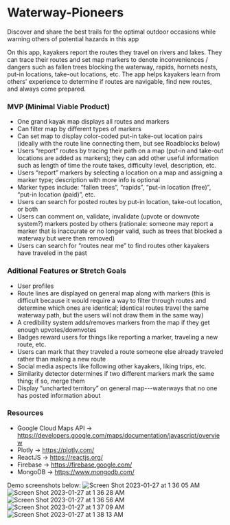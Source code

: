 # Waterway-Pioneers
Discover and share the best trails for the optimal outdoor occasions while warning others of potential hazards in this app

On this app, kayakers report the routes they travel on rivers and lakes. They can trace their routes and set map markers to denote inconveniences / dangers such as fallen trees blocking the waterway, rapids, hornets nests, put-in locations, take-out locations, etc. The app helps kayakers learn from others' experience to determine if routes are navigable, find new routes, and always come prepared.

### MVP (Minimal Viable Product)
- One grand kayak map displays  all routes and markers
- Can filter map by different types of markers
- Can set map to display color-coded put-in take-out location pairs (ideally with the route line connecting them, but see Roadblocks below)
- Users “report” routes by tracing their path on a map (put-in and take-out locations are added as markers); they can add other useful information such as length of time the route takes, difficulty level, description, etc.
- Users “report” markers by selecting a location on a map and assigning a marker type; description with more info is optional
- Marker types include: “fallen trees”, “rapids”, “put-in location (free)”, “put-in location (paid)”, etc.
- Users can search for posted routes by put-in location, take-out location, or both
- Users can comment on, validate, invalidate (upvote or downvote system?) markers posted by others (rationale: someone may report a marker that is inaccurate or no longer valid, such as trees that blocked a waterway but were then removed)
- Users can search for “routes near me” to find routes other kayakers have traveled in the past


### Aditional Features or Stretch Goals
- User profiles
- Route lines are displayed on general map along with markers (this is difficult because it would require a way to filter through routes and determine which ones are identical; identical routes travel the same waterway path, but the users will not draw them in the same way)
- A credibility system adds/removes markers from the map if they get enough upvotes/downvotes
- Badges reward users for things like reporting a marker, traveling a new route, etc.
- Users can mark that they traveled a route someone else already traveled rather than making a new route
- Social media aspects like following other kayakers, liking trips, etc.
- Similarity detector determines if two different markers mark the same thing; if so, merge them
- Display “uncharted territory” on general map---waterways that no one has posted information about

### Resources
- Google Cloud Maps API -> https://developers.google.com/maps/documentation/javascript/overview
- Plotly -> https://plotly.com/
- ReactJS -> https://reactjs.org/
- Firebase -> https://firebase.google.com/
- MongoDB -> https://www.mongodb.com/

Demo screenshots below:
![Screen Shot 2023-01-27 at 1 36 05 AM](https://user-images.githubusercontent.com/70988841/215032824-c231b1e6-55ba-4eb1-9eb9-6c4ec9782e75.png)
![Screen Shot 2023-01-27 at 1 36 28 AM](https://user-images.githubusercontent.com/70988841/215032904-6b76693b-e695-4dec-93b2-afb5b4186880.png)
![Screen Shot 2023-01-27 at 1 36 56 AM](https://user-images.githubusercontent.com/70988841/215032966-e213ea3a-d1b6-4e25-bdfb-340c917c3b86.png)
![Screen Shot 2023-01-27 at 1 37 09 AM](https://user-images.githubusercontent.com/70988841/215032986-6c962d16-f23a-4338-983b-ee582f517754.png)
![Screen Shot 2023-01-27 at 1 38 13 AM](https://user-images.githubusercontent.com/70988841/215033161-bfd89130-92df-4821-b8ca-4a3dc111a7e3.png)


